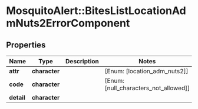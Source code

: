 # MosquitoAlert::BitesListLocationAdmNuts2ErrorComponent


## Properties
Name | Type | Description | Notes
------------ | ------------- | ------------- | -------------
**attr** | **character** |  | [Enum: [location_adm_nuts2]] 
**code** | **character** |  | [Enum: [null_characters_not_allowed]] 
**detail** | **character** |  | 


